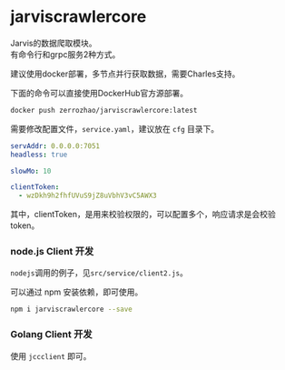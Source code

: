 # jarviscrawlercore

Jarvis的数据爬取模块。  
有命令行和grpc服务2种方式。  

建议使用docker部署，多节点并行获取数据，需要Charles支持。

下面的命令可以直接使用DockerHub官方源部署。  

``` sh
docker push zerrozhao/jarviscrawlercore:latest
```

需要修改配置文件，``service.yaml``，建议放在 ``cfg`` 目录下。

``` yaml
servAddr: 0.0.0.0:7051
headless: true

slowMo: 10

clientToken:
  - wzDkh9h2fhfUVuS9jZ8uVbhV3vC5AWX3
```

其中，clientToken，是用来校验权限的，可以配置多个，响应请求是会校验token。  

### node.js Client 开发

``nodejs``调用的例子，见``src/service/client2.js``。  

可以通过 npm 安装依赖，即可使用。

``` sh
npm i jarviscrawlercore --save
```

### Golang Client 开发

使用 ``jccclient`` 即可。


